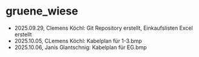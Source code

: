 # gruene_wiese

- 2025.09.29, Clemens Köchl: Git Repository erstellt, Einkaufslisten Excel erstellt
- 2025.10.05, CLemens Köchl: Kabelplan für 1-3.bmp
- 2025.10.06, Janis Glantschnig: Kabelplan für EG.bmp